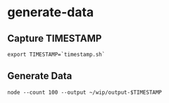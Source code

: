 # generate-data

## Capture TIMESTAMP
```
export TIMESTAMP=`timestamp.sh`
```

## Generate Data
```
node --count 100 --output ~/wip/output-$TIMESTAMP
```
